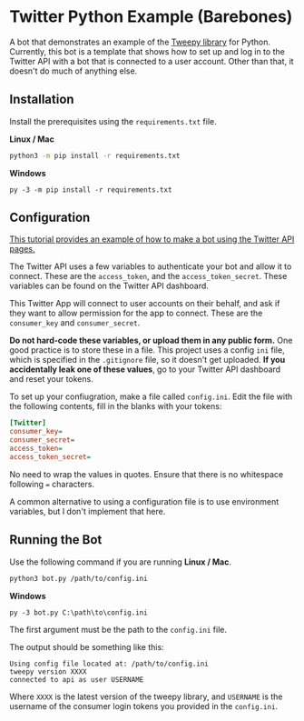 # Twitter Python Example (Barebones)

A bot that demonstrates an example of the [Tweepy library][tweepy-lib] for Python.
Currently, this bot is a template that shows how to set up and log in to the
Twitter API with a bot that is connected to a user account. Other than
that, it doesn't do much of anything else.

## Installation

Install the prerequisites using the `requirements.txt` file.

**Linux / Mac**
```bash
python3 -m pip install -r requirements.txt
```

**Windows**
```
py -3 -m pip install -r requirements.txt
```

## Configuration

[This tutorial provides an example of how to make a bot using the Twitter API pages.](https://dototot.com/how-to-write-a-twitter-bot-with-python-and-tweepy/)

The Twitter API uses a few variables to authenticate your bot and allow it
to connect. These are the `access_token`, and the `access_token_secret`.
These variables can be found on the Twitter API dashboard.

This Twitter App will connect to user accounts on their behalf, and ask
if they want to allow permission for the app to connect. These are the
`consumer_key` and `consumer_secret`.

**Do not hard-code these variables, or upload them in any public form.**
One good practice is to store these in a file. This project uses a config `ini`
file, which is specified in the `.gitignore` file, so it doesn't get uploaded.
**If you accidentally leak one of these values**, go to your Twitter API
dashboard and reset your tokens.

To set up your confiugration, make a file called `config.ini`.
Edit the file with the following contents, fill in the blanks with your tokens:

```ini
[Twitter]
consumer_key=
consumer_secret=
access_token=
access_token_secret=
```

No need to wrap the values in quotes. Ensure that there is no whitespace
following `=` characters.

A common alternative to using a configuration file is to use environment
variables, but I don't implement that here.

## Running the Bot

Use the following command if you are running **Linux / Mac**.

```bash
python3 bot.py /path/to/config.ini
```

**Windows**

```
py -3 bot.py C:\path\to\config.ini
```

The first argument must be the path to the `config.ini` file.

The output should be something like this:
```
Using config file located at: /path/to/config.ini
tweepy version XXXX
connected to api as user USERNAME
```

Where `XXXX` is the latest version of the tweepy library, and `USERNAME` is
the username of the consumer login tokens you provided in the `config.ini`.

[tweepy-lib]: http://www.tweepy.org/
